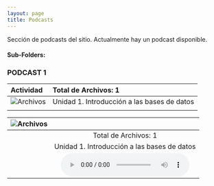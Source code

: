 ```yaml
---
layout: page
title: Podcasts
---
```

Sección de podcasts del sitio. Actualmente hay un podcast disponible.
#### Sub-Folders: 
### PODCAST 1
| Actividad | Total de Archivos: 1 | 
| :------ |:--- |
| ![Archivos](https://basededatostec.github.io/img/01archivos.png "Podcasts") | Unidad 1. Introducción a las bases de datos |
| | |


|  ![Archivos](https://basededatostec.github.io/img/01archivos.png "Podcasts") |  | 
| :------- | :------: | 
|   | Total de Archivos: 1 | 
|   | Unidad 1. Introducción a las bases de datos      | 
|   | <audio src="https://basededatostec.github.io/img/podcast.mp3" controls="controls" type="audio/mpeg" preload="preload"></audio> | 


